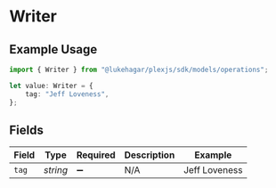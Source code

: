 # Writer

## Example Usage

```typescript
import { Writer } from "@lukehagar/plexjs/sdk/models/operations";

let value: Writer = {
    tag: "Jeff Loveness",
};
```

## Fields

| Field              | Type               | Required           | Description        | Example            |
| ------------------ | ------------------ | ------------------ | ------------------ | ------------------ |
| `tag`              | *string*           | :heavy_minus_sign: | N/A                | Jeff Loveness      |